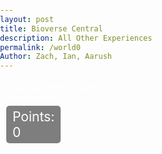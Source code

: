 ```yaml
---
layout: post
title: Bioverse Central
description: All Other Experiences 
permalink: /world0
Author: Zach, Ian, Aarush
---
```


<style>
  body {
    background-image: url('{{site.baseurl}}/images/homebackground.jpg');
    background-size: cover;
    background-repeat: no-repeat;
    background-position: center;
    color: #ffffff;
    font-family: 'Inter', sans-serif;
    margin: 0;
    padding: 0;
  }
  h1 {
    margin-top: 20px;
    font-family: 'Open Sans', sans-serif;
  }
  #loading {
    font-size: 1.2em;
  }
  canvas {
    display: block;
    margin: 20px auto;
    border: 2px solid white;
    background: #444; 
    position: relative;
  }
  #points-display {
    position: absolute;
    top: 22px; 
    left: 10px;
    font-size: 1.5em;
    color: #fff;
    background: rgba(0, 0, 0, 0.5);
    padding: 5px 10px;
    border-radius: 5px;
    z-index: 1;
  }
  #canvas-container {
    position: relative;
    display: inline-block;
  }

  #skin-modal {
    display: none;
    position: fixed;
    top: 23%; 
    left: 23%; 
    width: 55%;
    height: 65%; 
    background: #001f3f; 
    color: white;
    z-index: 1000;
    text-align: center;
    border-radius: 10px;
  }
  #skin-modal-content {
    position: relative;
    padding: 40px 20px; 
    background: #001f3f; 
    border-radius: 10px;
  }
  #skin-modal-content p {
    font-size: 2em; 
    margin-bottom: 20px;
  }
  #close-modal {
    position: absolute;
    top: 10px; 
    right: 10px; 
    background: black; 
    color: white;
    border: none;
    padding: 15px 22.5px; 
    cursor: pointer;
    border-radius: 5px; 
    font-size: 1.5em; 
  }
  #confirm-button {
  background: #d4af37;
  color: white;
  border: none;
  padding: 15px 30px; 
  cursor: pointer;
  font-size: 1.2em; 
  border-radius: 10px;
  position: relative; 
  margin: 20px auto 0; 
  display: block; 
  text-transform: uppercase; 
}
  #skin-options {
    position: relative;
    width: 70%; 
    height: 70%; 
    margin: 0 auto; 
    margin-top: 20px; 
    display: grid; 
    grid-template-columns: repeat(3, 1fr); 
    grid-template-rows: repeat(2, 1fr); 
    gap: 40px; 
    justify-content: center;
    align-items: center.
  }
  .skin-option {
    position: relative; 
    width: 180px; 
    height: 180px; 
    background: white;
    border-radius: 15px; 
    cursor: pointer;
    background-size: cover;
    background-position: center;
  }
  .skin-option .points {
    position: absolute;
    top: 5px;
    left: 5px; 
    font-size: 1.2em;
    font-weight: bold;
    color: black;
    background: rgba(255, 255, 255, 0.8);
    padding: 2px 5px;
    border-radius: 5px;
  }
  .skin-option:nth-child(1) {
    background-image: url('https://i.postimg.cc/PxDYNLjG/Default.png'); 
  }
  .skin-option:nth-child(2) {
    background-image: url('https://i.postimg.cc/C5gp0YzS/True-Gold-Melodie.png'); 
  }
  .skin-option:nth-child(3) {
    background-image: url('https://i.postimg.cc/K8wLmvh6/Dialga.png'); 
  }
  .skin-option:nth-child(4) {
    background-image: url('https://i.postimg.cc/VsKW3w58/Jett.png'); 
  }
  .skin-option:nth-child(5) {
    background-image: url('https://i.postimg.cc/VsF0hWG0/Goku.png'); 
  }
  .skin-option:nth-child(6) {
    background-image: url('https://i.postimg.cc/rygC4TLH/Boss-Bandit.png'); 
  }
  .skin-option .checkmark {
    display: none; 
    position: absolute;
    top: -20px; 
    left: -18px; 
    width: 50px;
    height: 50px;
    background: url('https://i.postimg.cc/WDxvjnPY/checkmark.png') no-repeat center center; 
    background-size: contain;
    z-index: 10;
  }
  .skin-option.selected .checkmark {
    display: block; 
  }
</style>

<div id="loading">Loading game assets...</div>
<div id="canvas-container">
<div id="points-display">Points: 0</div>
<canvas id="gameCanvas" width="960" height="720"></canvas>
</div>

<div id="skin-modal">
  <div id="skin-modal-content">
    <button id="close-modal">X</button>
    <p>Customize your outfit here!</p>
    <div id="skin-options">
      <div class="skin-option selected">
        <div class="points">Free</div>
        <div class="checkmark"></div>
      </div>
      <div class="skin-option">
        <div class="points">200</div>
        <div class="checkmark"></div>
      </div>
      <div class="skin-option">
        <div class="points">500</div>
        <div class="checkmark"></div>
      </div>
      <div class="skin-option">
        <div class="points">1000</div>
        <div class="checkmark"></div>
      </div>
      <div class="skin-option">
        <div class="points">1500</div>
        <div class="checkmark"></div>
      </div>
      <div class="skin-option">
        <div class="points">2000</div>
        <div class="checkmark"></div>
      </div>
    </div>
    <button id="confirm-button">Confirm</button>
  </div>
</div>

<script>
// filepath: /home/kasm-user/nighthawk/GenomeGamersFrontend/navigation/Worlds/world0.md
// ...existing code...

// --- Background Music ---
const music = new Audio('{{site.baseurl}}/assets/audio/El_Gigante_De_Hierro.mp3'); // Change path as needed
music.loop = true;
music.volume = 0.5;

// Play music after first user interaction (required by browsers)
function startMusicOnce() {
  music.play().catch(() => {});
  window.removeEventListener('click', startMusicOnce);
  window.removeEventListener('keydown', startMusicOnce);
}
window.addEventListener('click', startMusicOnce);
window.addEventListener('keydown', startMusicOnce);
</script>

<script>

const canvas = document.getElementById('gameCanvas');
const ctx = canvas.getContext('2d');

const roomImage = new Image();
roomImage.src = '{{site.baseurl}}/images/worldbackground0.png';

const spriteImages = [
  'https://i.postimg.cc/PxDYNLjG/Default.png', // Default Character
  'https://i.postimg.cc/C5gp0YzS/True-Gold-Melodie.png', // Melodie
  'https://i.postimg.cc/K8wLmvh6/Dialga.png', // Dialga
  'https://i.postimg.cc/VsKW3w58/Jett.png', // Jett
  'https://i.postimg.cc/VsF0hWG0/Goku.png', // Goku
  'https://i.postimg.cc/rygC4TLH/Boss-Bandit.png'  // Boss Bandit
];

let currentSpriteIndex = 0;
const spriteImage = new Image();
spriteImage.src = spriteImages[currentSpriteIndex];

const objectImages = {
   outbreak: '{{site.baseurl}}/images/icon1.png', // left 1
   building: '{{site.baseurl}}/images/icon2.png', // left 2
   editing: '{{site.baseurl}}/images/icon3.png', // left 3
   blackjack: '{{site.baseurl}}/images/icon4.png', // left 4
   exploration: '{{site.baseurl}}/images/icon5.png', // left 5
   adventure: '{{site.baseurl}}/images/icon6.png', // left 6
   racing: '{{site.baseurl}}/images/icon7.png', // top 1
   party: '{{site.baseurl}}/images/icon8.png', // top 2
   flappy: '{{site.baseurl}}/images/icon9.png', // top 3
   pacman: '{{site.baseurl}}/images/icon10.png', // top 4
   slot: '{{site.baseurl}}/images/icon11.png', // top 5
   farming: '{{site.baseurl}}/images/icon12.png', // top 6
   battle: '{{site.baseurl}}/images/icon13.png', // top 7
   tests: '{{site.baseurl}}/images/icon14.png', // top 8
   stealth: '{{site.baseurl}}/images/icon15.png', // top 9
   strategy: '{{site.baseurl}}/images/icon16.png', // bottom 1
   survive: '{{site.baseurl}}/images/icon17.png', // bottom 2
   simulation: '{{site.baseurl}}/images/icon18.png', // bottom 3
   tennis: '{{site.baseurl}}/images/icon19.png', // bottom 4
   tower: '{{site.baseurl}}/images/icon20.png', // bottom 5
   clicker: '{{site.baseurl}}/images/icon21.png', // bottom 6
   skin: '{{site.baseurl}}/images/icon22.png', // right 1
   aboutus: '{{site.baseurl}}/images/icon23.png', // right 2
   outline: '{{site.baseurl}}/images/icon24.png', // right 3
   format: '{{site.baseurl}}/images/icon25.png', // right 4
   synopsis: '{{site.baseurl}}/images/icon29.png', // right 5
   jump: '{{site.baseurl}}/images/icon26.png', // middle 1
   pack: '{{site.baseurl}}/images/icon27.png', // middle 2
   skirmish: '{{site.baseurl}}/images/icon28.png' // middle 3
};


const loadedObjectImages = {};
for (const game in objectImages) {
  const img = new Image();
  img.src = objectImages[game];
  loadedObjectImages[game] = img;
}

const player = {
  x: 490,
  y: 570,
  width: 75,
  height: 75,
  speed: 4
};

const keys = {};

const objects = [
  { x: 220, y: 540, width: 40, height: 40, game: 'skin' }, // right 1
  { x: 220, y: 660, width: 40, height: 40, game: 'aboutus' }, // right 2
  { x: 820, y: 540, width: 40, height: 40, game: 'outline' }, // right 3
  { x: 820, y: 660, width: 40, height: 40, game: 'format' }, // right 4
  { x: 620, y: 530, width: 40, height: 40, game: 'synopsis' } // right 5
  ];

const walls = [
  { x: 0, y: 0, width: 25, height: 720 }, 
  { x: 0, y: 0, width: 960, height: 25 }, 
  { x: 935, y: 0, width: 25, height: 720 }, 
  { x: 0, y: 695, width: 960, height: 25 },
];

const borderThickness = 10;
walls.push(
{ x: 0, y: 0, width: canvas.width, height: borderThickness }, // top
{ x: 0, y: canvas.height - borderThickness, width: canvas.width, height: borderThickness }, // bottom
{ x: 0, y: 0, width: borderThickness, height: canvas.height }, // left
{ x: canvas.width - borderThickness, y: 0, width: borderThickness, height: canvas.height } // right
);

const topRightBox = { x: 220, y: 540, width: 40, height: 40 }; 
const skinModal = document.getElementById('skin-modal');
const closeModal = document.getElementById('close-modal');
const confirmButton = document.getElementById('confirm-button');
let isModalOpen = false; 
let hasLeftBox = true; 

function update() {
  let nextX = player.x;
  let nextY = player.y;

  if (!isModalOpen) { 
    if (keys['w']) nextY -= player.speed;
    if (keys['s']) nextY += player.speed;
    if (keys['a']) nextX -= player.speed;
    if (keys['d']) nextX += player.speed;
  }

  const futureBox = {
    x: nextX,
    y: nextY,
    width: player.width,
    height: player.height
  };

  const hittingWall = walls.some(wall => isColliding(futureBox, wall));

  if (!hittingWall) {
    player.x = nextX;
    player.y = nextY;
  }

  
  if (isColliding(player, topRightBox)) {
    if (hasLeftBox) { 
      skinModal.style.display = 'block';
      isModalOpen = true;
      hasLeftBox = false; 
    }
  } else {
    hasLeftBox = true; 
  }

  objects.forEach(obj => {
    if (isColliding(player, obj)) {
      switch (obj.game) {
        case 'blackjack':
          window.location.href = '{{site.baseurl}}/blackjack';
          break;
        case 'building':
          window.location.href = '{{site.baseurl}}/building';
          break;
        case 'editing':
          window.location.href = '{{site.baseurl}}/editing';
          break;
        case 'exploration':
          window.location.href = '{{site.baseurl}}/exploration';
          break;
        case 'outbreak':
          window.location.href = '{{site.baseurl}}/outbreak';
          break;
        case 'aboutus':
          window.location.href = '{{site.baseurl}}/aboutus';
          break;
        case 'outline':
          window.location.href = '{{site.baseurl}}/outline';
          break;
        case 'adventure':
          window.location.href = '{{site.baseurl}}/adventure';
          break;
        case 'synopsis':
          window.location.href = '{{site.baseurl}}/synopsis';
          break;    
        case 'pacman':
          window.location.href = '{{site.baseurl}}/pacman';
          break;
        case 'slot':
          window.location.href = '{{site.baseurl}}/slot';
          break;
        case 'farming':
          window.location.href = '{{site.baseurl}}/farming';
          break;
        case 'tennis':
          window.location.href = '{{site.baseurl}}/tennis';
          break;
        case 'tower':
          window.location.href = '{{site.baseurl}}/tower';
          break;
        case 'format':
          window.location.href = '{{site.baseurl}}/format';
          break;  
        case 'racing':
          window.location.href = '{{site.baseurl}}/racing';
          break;
        case 'party':
          window.location.href = '{{site.baseurl}}/party';
          break; 
        case 'flappy':
          window.location.href = '{{site.baseurl}}/flappy';
          break;
        case 'battle':
          window.location.href = '{{site.baseurl}}/battle';
          break;
        case 'tests':
          window.location.href = '{{site.baseurl}}/tests';
          break;
        case 'stealth':
          window.location.href = '{{site.baseurl}}/stealth';
          break;  
        case 'strategy':
          window.location.href = '{{site.baseurl}}/strategy';
          break;
        case 'survive':
          window.location.href = '{{site.baseurl}}/survive';
          break;
        case 'jump':
          window.location.href = '{{site.baseurl}}/jump';
          break;
        case 'pack':
          window.location.href = '{{site.baseurl}}/pack';
          break;
        case 'skirmish':
          window.location.href = '{{site.baseurl}}/skirmish';
          break;      
        case 'simulation':
          window.location.href = '{{site.baseurl}}/simulation';
          break;                       
        case 'clicker':
          window.location.href = '{{site.baseurl}}/clicker';
          break;
      }
    }
  });

}



function draw() {

  ctx.clearRect(0, 0, canvas.width, canvas.height);

  
  if (roomImage.complete && roomImage.naturalWidth !== 0) {
    ctx.drawImage(roomImage, 0, 0, canvas.width, canvas.height);
  } else {
    ctx.fillStyle = '#222';
    ctx.fillRect(0, 0, canvas.width, canvas.height);
  }


  ctx.drawImage(spriteImage, player.x, player.y, player.width, player.height);

  const baseWidth = 40 * 0.9; 
  const baseHeight = 40 * 0.9; 
  const scaledWidth = baseWidth * 3; 
  const scaledHeight = baseHeight * 3; 

  objects.forEach(obj => {
    let img = loadedObjectImages[obj.game];
    if (img && img.complete && img.naturalWidth !== 0) {
      let scaledWidth = 40 * 0.9 * 3; 
      let scaledHeight = 40 * 0.9 * 3;

      if (obj.game === 'blackjack') { 
        scaledWidth *= 1.3;
        scaledHeight *= 1.3;
      } else if (obj.game === 'editing') { 
        scaledWidth *= 1.1;
        scaledHeight *= 1.1;
      } else if (obj.game === 'adventure') { 
        scaledWidth *= 0.9;
        scaledHeight *= 0.9;
      } else if (obj.game === 'outline') { 
        scaledWidth *= 1.8;
        scaledHeight *= 1.8;
      } else if (obj.game === 'building') { 
        scaledWidth *= 0.7;
        scaledHeight *= 0.7;
      } else if (obj.game === 'pacman') { 
        scaledWidth *= 0.7;
        scaledHeight *= 0.7;
      } else if (obj.game === 'slot') { 
        scaledWidth *= 0.7;
        scaledHeight *= 0.7;
      } else if (obj.game === 'farming') { 
        scaledWidth *= 0.8;
        scaledHeight *= 0.8;
      } else if (obj.game === 'synopsis') { 
        scaledWidth *= 0.6;
        scaledHeight *= 0.6;  
      } else if (obj.game === 'tennis') { 
        scaledWidth *= 0.7;
        scaledHeight *= 0.7;
      } else if (obj.game === 'format') { 
        scaledWidth *= 0.6;
        scaledHeight *= 0.6;  
      } else if (obj.game === 'racing') { 
        scaledWidth *= 0.8;
        scaledHeight *= 0.8; 
      } else if (obj.game === 'party') { 
        scaledWidth *= 0.7;
        scaledHeight *= 0.7; 
      } else if (obj.game === 'flappy') { 
        scaledWidth *= 1.2;
        scaledHeight *= 1.2;
      } else if (obj.game === 'stealth') { 
        scaledWidth *= 0.6;
        scaledHeight *= 0.6;  
      } else if (obj.game === 'battle') { 
        scaledWidth *= 0.5;
        scaledHeight *= 0.5;
      } else if (obj.game === 'strategy') { 
        scaledWidth *= 0.7;
        scaledHeight *= 0.7;    
      } else if (obj.game === 'survive') { 
        scaledWidth *= 0.7;
        scaledHeight *= 0.7;  
      } else if (obj.game === 'tests') { 
        scaledWidth *= 0.8;
        scaledHeight *= 0.8; 
      } else if (obj.game === 'jump') { 
        scaledWidth *= 0.7;
        scaledHeight *= 0.7;  
      } else if (obj.game === 'pack') { 
        scaledWidth *= 0.6;
        scaledHeight *= 0.6;
      } else if (obj.game === 'skirmish') { 
        scaledWidth *= 0.8;
        scaledHeight *= 0.8;            
      } else if (obj.game === 'simulation') { 
        scaledWidth *= 0.7;
        scaledHeight *= 0.7;       
      } else if (obj.game === 'clicker') { 
        scaledWidth *= 0.8;
        scaledHeight *= 0.8;
      }

      const offsetX = (scaledWidth - obj.width) / 2; 
      const offsetY = (scaledHeight - obj.height) / 2; 
      ctx.drawImage(img, obj.x - offsetX, obj.y - offsetY, scaledWidth, scaledHeight);
    } else {
      ctx.fillStyle = 'blue';
      ctx.fillRect(
        obj.x - (scaledWidth - obj.width) / 2,
        obj.y - (scaledHeight - obj.height) / 2,
        scaledWidth,
        scaledHeight
      ); 
    }
  });
}

function gameLoop() {
  update();
  draw();
  requestAnimationFrame(gameLoop);
}

function isColliding(a, b) {
  return (
    a.x < b.x + b.width &&
    a.x + a.width > b.x &&
    a.y < b.y + b.height &&
    a.y + a.height > b.y
  );
}

window.addEventListener('keydown', (e) => {
  keys[e.key.toLowerCase()] = true;
});

window.addEventListener('keyup', (e) => {
  keys[e.key.toLowerCase()] = false;
});


let imagesLoaded = 0;
function tryStartGame() {
  imagesLoaded++;
  if (imagesLoaded === 2) {
    const loading = document.getElementById('loading');
    if (loading) loading.style.display = 'none';
    gameLoop();
  }
}

roomImage.onload = tryStartGame;
spriteImage.onload = tryStartGame;

roomImage.onerror = () => alert('Failed to load room image');
spriteImage.onerror = () => alert('Failed to load sprite image');

closeModal.addEventListener('click', () => {
  skinOptions.forEach(opt => opt.classList.remove('selected'));
  skinOptions[confirmedSelection].classList.add('selected');
  skinModal.style.display = 'none';
  isModalOpen = false; 
});

confirmButton.addEventListener('click', () => {
  skinOptions.forEach((option, index) => {
    if (option.classList.contains('selected')) {
      confirmedSelection = index;
      currentSpriteIndex = index;
      spriteImage.src = spriteImages[currentSpriteIndex];
    }
  });
  skinModal.style.display = 'none';
  isModalOpen = false; 
});

const skinOptions = document.querySelectorAll('.skin-option');
let confirmedSelection = 0; 

skinOptions.forEach((option, index) => {
  option.addEventListener('click', () => {
    skinOptions.forEach(opt => opt.classList.remove('selected'));
    option.classList.add('selected');
  });

  if (index === 0) {
    option.classList.add('selected');
  }
});
</script>
<script type="module">
import { pythonURI, fetchOptions } from '{{ site.baseurl }}/assets/js/api/config.js';
async function fetchPoints() {
  try {
    const response = await fetch(`${pythonURI}/api/points`, {
      ...fetchOptions,
      method: 'GET',
    });

    if (response.ok) {
      const data = await response.json();
      if (data.total_points !== undefined) {
        document.getElementById('points-display').textContent = `Points: ${data.total_points}`;
      } else {
        document.getElementById('points-display').textContent = 'Points: 0'; 
      }
    } else {
      const error = await response.json();
      document.getElementById('points-display').textContent = `Points: ${error.message || 'Error fetching points'}`;
    }
  } catch (err) {
    document.getElementById('points-display').textContent = 'Points: Failed to fetch points';
  }
}

fetchPoints();
</script>